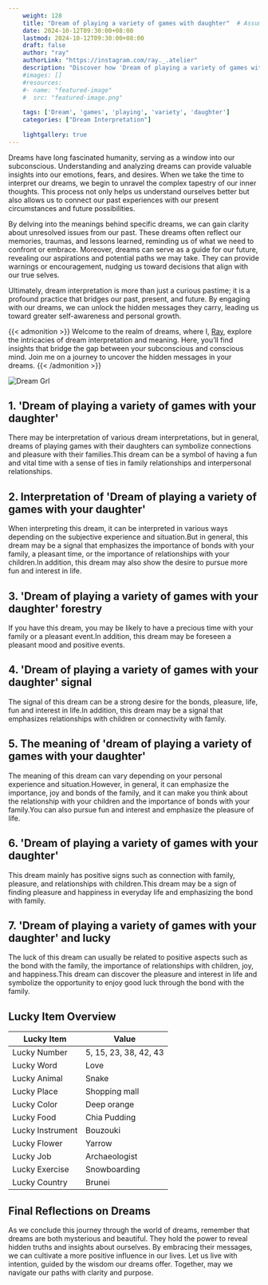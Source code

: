 ```yaml
---
    weight: 128
    title: "Dream of playing a variety of games with daughter"  # Assuming 'title' column exists
    date: 2024-10-12T09:30:00+08:00
    lastmod: 2024-10-12T09:30:00+08:00
    draft: false
    author: "ray"
    authorLink: "https://instagram.com/ray._.atelier"
    description: "Discover how 'Dream of playing a variety of games with daughter' can interpret your future and uncover its significant meanings in your life."
    #images: []
    #resources:
    #- name: "featured-image"
    #  src: "featured-image.png"
    
    tags: ['Dream', 'games', 'playing', 'variety', 'daughter']
    categories: ["Dream Interpretation"]
    
    lightgallery: true
---
```

    
Dreams have long fascinated humanity, serving as a window into our subconscious. Understanding and analyzing dreams can provide valuable insights into our emotions, fears, and desires. When we take the time to interpret our dreams, we begin to unravel the complex tapestry of our inner thoughts. This process not only helps us understand ourselves better but also allows us to connect our past experiences with our present circumstances and future possibilities.

By delving into the meanings behind specific dreams, we can gain clarity about unresolved issues from our past. These dreams often reflect our memories, traumas, and lessons learned, reminding us of what we need to confront or embrace. Moreover, dreams can serve as a guide for our future, revealing our aspirations and potential paths we may take. They can provide warnings or encouragement, nudging us toward decisions that align with our true selves.

Ultimately, dream interpretation is more than just a curious pastime; it is a profound practice that bridges our past, present, and future. By engaging with our dreams, we can unlock the hidden messages they carry, leading us toward greater self-awareness and personal growth.

{{< admonition >}}
Welcome to the realm of dreams, where I, [Ray](https://instagram.com/ray._.atelier), explore the intricacies of dream interpretation and meaning. Here, you’ll find insights that bridge the gap between your subconscious and conscious mind. Join me on a journey to uncover the hidden messages in your dreams.
{{< /admonition >}}

![Dream Grl](https://cdn.pixabay.com/photo/2017/11/02/03/35/gothic-2910057_1280.jpg "Dream Grl")

## 1. 'Dream of playing a variety of games with your daughter'
There may be interpretation of various dream interpretations, but in general, dreams of playing games with their daughters can symbolize connections and pleasure with their families.This dream can be a symbol of having a fun and vital time with a sense of ties in family relationships and interpersonal relationships.

## 2. Interpretation of 'Dream of playing a variety of games with your daughter'
When interpreting this dream, it can be interpreted in various ways depending on the subjective experience and situation.But in general, this dream may be a signal that emphasizes the importance of bonds with your family, a pleasant time, or the importance of relationships with your children.In addition, this dream may also show the desire to pursue more fun and interest in life.

## 3. 'Dream of playing a variety of games with your daughter' forestry
If you have this dream, you may be likely to have a precious time with your family or a pleasant event.In addition, this dream may be foreseen a pleasant mood and positive events.

## 4. 'Dream of playing a variety of games with your daughter' signal
The signal of this dream can be a strong desire for the bonds, pleasure, life, fun and interest in life.In addition, this dream may be a signal that emphasizes relationships with children or connectivity with family.

## 5. The meaning of 'dream of playing a variety of games with your daughter'
The meaning of this dream can vary depending on your personal experience and situation.However, in general, it can emphasize the importance, joy and bonds of the family, and it can make you think about the relationship with your children and the importance of bonds with your family.You can also pursue fun and interest and emphasize the pleasure of life.

## 6. 'Dream of playing a variety of games with your daughter'
This dream mainly has positive signs such as connection with family, pleasure, and relationships with children.This dream may be a sign of finding pleasure and happiness in everyday life and emphasizing the bond with family.

## 7. 'Dream of playing a variety of games with your daughter' and lucky
The luck of this dream can usually be related to positive aspects such as the bond with the family, the importance of relationships with children, joy, and happiness.This dream can discover the pleasure and interest in life and symbolize the opportunity to enjoy good luck through the bond with the family.

## Lucky Item Overview
| Lucky Item          | Value              |
|---------------|--------------------|
| Lucky Number        | 5, 15, 23, 38, 42, 43  |
| Lucky Word          | Love |
| Lucky Animal        | Snake |
| Lucky Place         | Shopping mall     |
| Lucky Color         | Deep orange     |
| Lucky Food          | Chia Pudding      |
| Lucky Instrument    | Bouzouki |
| Lucky Flower        | Yarrow    |
| Lucky Job           | Archaeologist       |
| Lucky Exercise      | Snowboarding  |
| Lucky Country       | Brunei    |


##  Final Reflections on Dreams

As we conclude this journey through the world of dreams, remember that dreams are both mysterious and beautiful. They hold the power to reveal hidden truths and insights about ourselves. By embracing their messages, we can cultivate a more positive influence in our lives. Let us live with intention, guided by the wisdom our dreams offer. Together, may we navigate our paths with clarity and purpose.
